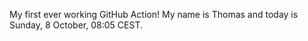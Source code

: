 My first ever working GitHub Action!
My name is Thomas and today is Sunday, 8 October, 08:05 CEST. 
